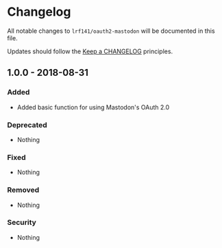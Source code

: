 # Changelog

All notable changes to `lrf141/oauth2-mastodon` will be documented in this file.

Updates should follow the [Keep a CHANGELOG](http://keepachangelog.com/) principles.

## 1.0.0 - 2018-08-31

### Added
- Added basic function for using Mastodon's OAuth 2.0

### Deprecated
- Nothing

### Fixed
- Nothing

### Removed
- Nothing

### Security
- Nothing

